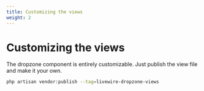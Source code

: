 ```yaml
---
title: Customizing the views
weight: 2
---
```


# Customizing the views

The dropzone component is entirely customizable. Just publish the view file and make it your own.
```bash
php artisan vendor:publish --tag=livewire-dropzone-views
```